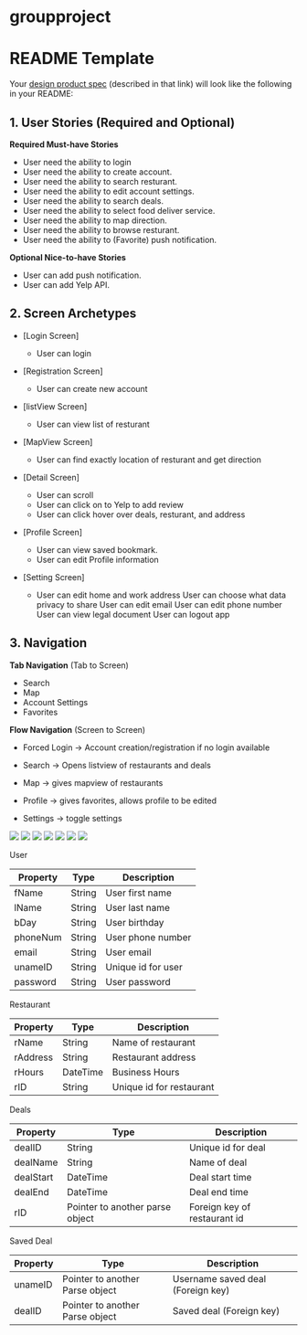 # groupproject
# README Template

Your [design product spec](https://hackmd.io/s/H1wGpVUh7) (described in that link) will look like the following in your README:

## 1. User Stories (Required and Optional)

**Required Must-have Stories**

 * User need the ability to login
 * User need the ability to create account.
 * User need the ability to search resturant.
 * User need the ability to edit account settings.
 * User need the ability to search deals.
 * User need the ability to select food deliver service.
 * User need the ability to map direction.
 * User need the ability to browse resturant.
 *  User need the ability to (Favorite) push notification.

**Optional Nice-to-have Stories**

 * User can add push notification.
 * User can add Yelp API.
 

## 2. Screen Archetypes

 * [Login Screen]
   * User can login
   
 * [Registration Screen]
   * User can create new account
   
 * [listView Screen]
   * User can view list of resturant
   
 * [MapView Screen]
   * User can find exactly location of resturant and get direction
   
 * [Detail Screen]
   * User can scroll 
   * User can click on to Yelp to add review
   * User can click hover over deals, resturant, and address
  
* [Profile Screen]
  * User can view saved bookmark.
  * User can edit Profile information
  
* [Setting Screen]
   * User can edit home and work address
   User can choose what data privacy to share
   User can edit email
   User can edit phone number
   User can view legal document
   User can logout app

 
## 3. Navigation
**Tab Navigation** (Tab to Screen)

 * Search
 * Map
 * Account Settings
 * Favorites

**Flow Navigation** (Screen to Screen)

 * Forced Login -> Account creation/registration if no login available
  
 * Search -> Opens listview of restaurants and deals
   
 * Map -> gives mapview of restaurants
   
 * Profile -> gives favorites, allows profile to be edited
  
 * Settings -> toggle settings
  
<img src="https://github.com/thatsadeal/groupproject/blob/master/LowFiWireframe.jpg"/>
<img src="https://github.com/thatsadeal/groupproject/blob/master/login.png"/>
<img src="https://github.com/thatsadeal/groupproject/blob/master/Screen%20Shot%202019-11-06%20at%206.21.38%20PM.png"/>
<img src="https://github.com/thatsadeal/groupproject/blob/master/Screen%20Shot%202019-11-06%20at%206.21.00%20PM.png"/>
<img src="https://github.com/thatsadeal/groupproject/blob/master/Screen%20Shot%202019-11-06%20at%206.21.10%20PM.png"/>
<img src="https://github.com/thatsadeal/groupproject/blob/master/Screen%20Shot%202019-11-06%20at%206.21.19%20PM.png"/>
<img src="https://github.com/thatsadeal/groupproject/blob/master/Screen%20Shot%202019-11-06%20at%206.21.26%20PM.png"/>

User

|Property|Type|Description|
|---------|------|----------------|
|fName|String|User first name| 
|lName|String|User last name|
|bDay|String|User birthday|
|phoneNum|String|User phone number|
|email|String|User email|
|unameID|String|Unique id for user| 
|password|String|User password| 

Restaurant 

|Property|Type|Description|
|---------|---------|-------------------------|
|rName|String|Name of restaurant| 
|rAddress|String|Restaurant address|
|rHours|DateTime|Business Hours|
|rID|String|Unique id for restaurant| 

Deals

|Property|Type|Description|
|---------|---------|------------------------------------|
|dealID|String|Unique id for deal|
|dealName|String|Name of deal| 
|dealStart|DateTime|Deal start time| 
|dealEnd|DateTime|Deal end time| 
|rID|Pointer to another parse object|Foreign key of restaurant id|

Saved Deal 

|Property|Type|Description|
|---------|---------|-------------------------------------|
|unameID|Pointer to another Parse object|Username saved deal (Foreign key)|
|dealID|Pointer to another Parse object|Saved deal (Foreign key)|

